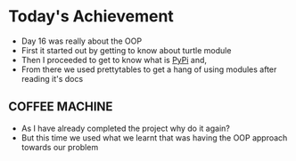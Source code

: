 # Today's Achievement 
- Day 16 was really about the OOP
- First it started out by getting to know about turtle module
- Then I proceeded to get to know what is [PyPi](https://pypi.org/) and,
- From there we used prettytables to get a hang of using modules after reading it's docs
## COFFEE MACHINE
- As I have already completed the project why do it again?
- But this time we used what we learnt that was having the OOP approach towards our problem